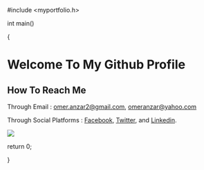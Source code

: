 #include <myportfolio.h>

int main()

{
  # Welcome To My Github Profile

  <!--
  **omer-anzar/omer-anzar** is a ✨ _special_ ✨ repository because its `README.md` (this file) appears on your GitHub profile.

  Here are some ideas to get you started:

  - 🔭 I’m currently working on ...
  - 🌱 I’m currently learning ...
  - 👯 I’m looking to collaborate on ...
  - 🤔 I’m looking for help with ...
  - 💬 Ask me about ...
  - 📫 How to reach me: ...
  - 😄 Pronouns: ...
  - ⚡ Fun fact: ...
  -->

  ## How To Reach Me

  Through Email             : omer.anzar2@gmail.com, omeranzar@yahoo.com

  Through Social Platforms  : [Facebook](https://www.facebook.com/omer.anzar.7/), [Twitter](https://twitter.com/paradox_omer), and [Linkedin](https://www.linkedin.com/in/muhmmad-umar-anzar-a543ba1aa/).
  
  <image src='images_icons/facebookicon.png'>
  
  return 0;

}


